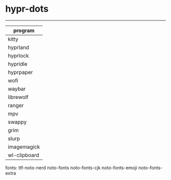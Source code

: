 # hypr-dots

----------------------------------------------

| program        |
|----------------|
| kitty          |
| hyprland       |
| hyprlock       |
| hypridle       |
| hyprpaper      |
| wofi           |
| waybar         |
| librewolf      |
| ranger         |
| mpv            |
| swappy         |
| grim           |
| slurp          |
| imagemagick    |
| wl-clipboard   |
 
fonts: ttf-noto-nerd noto-fonts noto-fonts-cjk noto-fonts-emoji noto-fonts-extra
